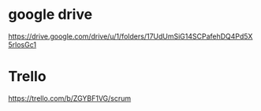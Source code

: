 # google drive
https://drive.google.com/drive/u/1/folders/17UdUmSiG14SCPafehDQ4Pd5X5rlosGc1

# Trello
https://trello.com/b/ZGYBF1VG/scrum
